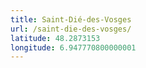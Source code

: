 ```yaml
---
title: Saint-Dié-des-Vosges
url: /saint-die-des-vosges/
latitude: 48.2873153
longitude: 6.947770800000001
---
```

